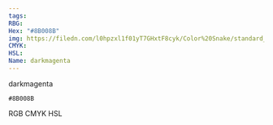 ```yaml
---
tags:
RBG:
Hex: "#8B008B"
img: https://filedn.com/l0hpzxl1f01yT7GHxtF8cyk/Color%20Snake/standard_csv_to_svg/8B008B.svg
CMYK:
HSL:
Name: darkmagenta
---
```

darkmagenta
```palette
#8B008B
```
RGB
CMYK
HSL